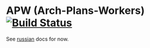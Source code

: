 APW (Arch-Plans-Workers) [![Build Status](https://secure.travis-ci.org/bem/apw.png?branch=master)](http://travis-ci.org/bem/apw)
========================

See [russian](README.ru.md) docs for now.

<!-- Yandex.Metrika counter -->
<img src="//mc.yandex.ru/watch/12831025" style="position:absolute; left:-9999px;" alt="" />
<!-- /Yandex.Metrika counter -->

